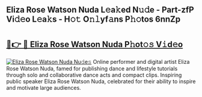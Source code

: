 ## Eliza Rose Watson Nuda L𝚎a𝚔ed N𝚞𝚍e - Part-zfP Vi𝚍𝚎o L𝚎a𝚔s - H𝚘𝚝 O𝚗𝚕yf𝚊ns P𝚑𝚘tos 6nnZp

# <h2><a href="http://kf2438f.oniu.top/?m=Eliza+Rose+Watson+Nuda">🔗👉 🔴 Eliza Rose Watson Nuda P𝚑ot𝚘𝚜 V𝚒d𝚎o</a></h2>

[![Eliza Rose Watson Nuda Nu𝚍e𝚜](https://i.imgur.com/0qMVB7G.gif)](http://kf2438f.oniu.top/?m=Eliza+Rose+Watson+Nuda)
Online performer and digital artist Eliza Rose Watson Nuda, famed for publishing dance and lifestyle tutorials through solo and collaborative dance acts and compact clips. Inspiring public speaker Eliza Rose Watson Nuda, celebrated for their ability to inspire and motivate large audiences.  
